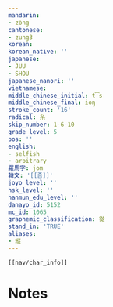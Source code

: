 ```yaml
---
mandarin:
- zòng
cantonese:
- zung3
korean:
korean_native: ''
japanese:
- JUU
- SHOU
japanese_nanori: ''
vietnamese:
middle_chinese_initial: t͡s
middle_chinese_final: ɨoŋ
stroke_count: '16'
radical: 糸
skip_number: 1-6-10
grade_level: 5
pos: ''
english:
- selfish
- arbitrary
羅馬字: jom
韓文: '[[좀]]'
joyo_level: ''
hsk_level: ''
hanmun_edu_level: ''
danayo_id: 5152
mc_id: 1065
graphemic_classification: 從
stand_in: 'TRUE'
aliases:
- 縱
---
```

```meta-bind-embed
[[nav/char_info]]
```

# Notes
